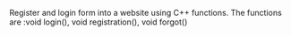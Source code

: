 Register and login form into a website using C++ functions.
The functions are :void login(),
                   void registration(),
                   void forgot()
